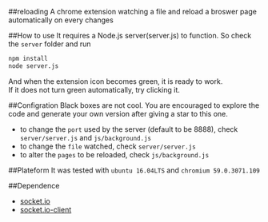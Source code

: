 ##reloading
A chrome extension watching a file and reload a broswer page automatically on every changes

##How to use
It requires a Node.js server(server.js) to function.  So check the `server` folder and run 
```sh
npm install
node server.js
```
And when the extension icon becomes green, it is ready to work.  <br>
If it does not turn green automatically, try clicking it.


##Configration
Black boxes are not cool. You are encouraged to explore the code and generate your own version after giving a star to this one.  <br>

* to change the `port` used by the server (default to be 8888), check `server/server.js` and `js/background.js`
* to change the `file` watched, check `server/server.js`
* to alter the `pages` to be reloaded, check `js/background.js`
 
##Plateform
It was tested with `ubuntu 16.04LTS` and `chromium 59.0.3071.109`

##Dependence
* [socket.io](https://github.com/socketio/socket.io)
* [socket.io-client](https://github.com/socketio/socket.io-client)

